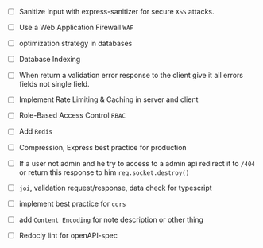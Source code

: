 - [ ] Sanitize Input with express-sanitizer for secure `XSS` attacks.
- [ ] Use a Web Application Firewall `WAF`

- [ ] optimization strategy in databases
- [ ] Database Indexing

- [ ] When return a validation error response to the client give it all errors fields not single field.
- [ ] Implement Rate Limiting & Caching in server and client
- [ ] Role-Based Access Control `RBAC`
- [ ] Add `Redis`
- [ ] Compression, Express best practice for production

- [ ] If a user not admin and he try to access to a admin api redirect it to `/404` or return this response to him `req.socket.destroy()`

- [ ] `joi`, validation request/response, data check for typescript
- [ ] implement best practice for `cors`
- [ ] add `Content Encoding` for note description or other thing

- [ ] Redocly lint for openAPI-spec
